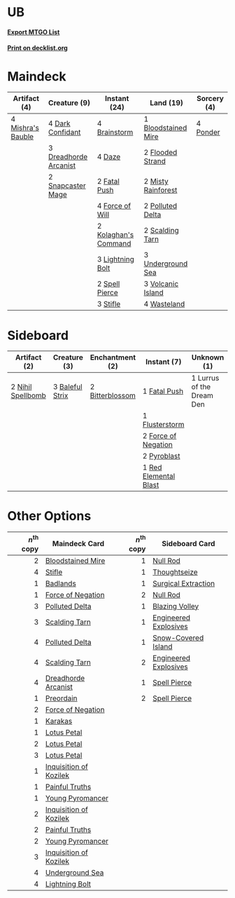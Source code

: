 # UB

#### [Export MTGO List](../collection/UB/UB.txt)
#### [Print on decklist.org](http://decklist.org/?deckmain=1%09Bloodstained%20Mire%0A4%09Brainstorm%0A4%09Dark%20Confidant%0A4%09Daze%0A3%09Dreadhorde%20Arcanist%0A2%09Fatal%20Push%0A2%09Flooded%20Strand%0A4%09Force%20of%20Will%0A2%09Kolaghan's%20Command%0A3%09Lightning%20Bolt%0A4%09Mishra's%20Bauble%0A2%09Misty%20Rainforest%0A2%09Polluted%20Delta%0A4%09Ponder%0A2%09Scalding%20Tarn%0A2%09Snapcaster%20Mage%0A2%09Spell%20Pierce%0A3%09Stifle%0A3%09Underground%20Sea%0A3%09Volcanic%20Island%0A4%09Wasteland&deckside=3%09Baleful%20Strix%0A2%09Bitterblossom%0A1%09Fatal%20Push%0A1%09Flusterstorm%0A2%09Force%20of%20Negation%0A1%09Lurrus%20of%20the%20Dream%20Den%0A2%09Nihil%20Spellbomb%0A2%09Pyroblast%0A1%09Red%20Elemental%20Blast)
# Maindeck

|                                        Artifact (4)                                        |                                          Creature (9)                                          |                                         Instant (24)                                          |                                          Land (19)                                           |                                    Sorcery (4)                                    |
|--------------------------------------------------------------------------------------------|------------------------------------------------------------------------------------------------|-----------------------------------------------------------------------------------------------|----------------------------------------------------------------------------------------------|-----------------------------------------------------------------------------------|
|4 [Mishra's Bauble](http://gatherer.wizards.com/Pages/Card/Details.aspx?multiverseid=122122)|4 [Dark Confidant](http://gatherer.wizards.com/Pages/Card/Details.aspx?multiverseid=397731)     |4 [Brainstorm](http://gatherer.wizards.com/Pages/Card/Details.aspx?multiverseid=3897)          |1 [Bloodstained Mire](http://gatherer.wizards.com/Pages/Card/Details.aspx?multiverseid=405094)|4 [Ponder](http://gatherer.wizards.com/Pages/Card/Details.aspx?multiverseid=451051)|
|                                                                                            |3 [Dreadhorde Arcanist](http://gatherer.wizards.com/Pages/Card/Details.aspx?multiverseid=461052)|4 [Daze](http://gatherer.wizards.com/Pages/Card/Details.aspx?multiverseid=189255)              |2 [Flooded Strand](http://gatherer.wizards.com/Pages/Card/Details.aspx?multiverseid=405098)   |                                                                                   |
|                                                                                            |2 [Snapcaster Mage](http://gatherer.wizards.com/Pages/Card/Details.aspx?multiverseid=227676)    |2 [Fatal Push](http://gatherer.wizards.com/Pages/Card/Details.aspx?multiverseid=423724)        |2 [Misty Rainforest](http://gatherer.wizards.com/Pages/Card/Details.aspx?multiverseid=405102) |                                                                                   |
|                                                                                            |                                                                                                |4 [Force of Will](http://gatherer.wizards.com/Pages/Card/Details.aspx?multiverseid=3107)       |2 [Polluted Delta](http://gatherer.wizards.com/Pages/Card/Details.aspx?multiverseid=405104)   |                                                                                   |
|                                                                                            |                                                                                                |2 [Kolaghan's Command](http://gatherer.wizards.com/Pages/Card/Details.aspx?multiverseid=394613)|2 [Scalding Tarn](http://gatherer.wizards.com/Pages/Card/Details.aspx?multiverseid=405107)    |                                                                                   |
|                                                                                            |                                                                                                |3 [Lightning Bolt](http://gatherer.wizards.com/Pages/Card/Details.aspx?multiverseid=806)       |3 [Underground Sea](http://gatherer.wizards.com/Pages/Card/Details.aspx?multiverseid=886)     |                                                                                   |
|                                                                                            |                                                                                                |2 [Spell Pierce](http://gatherer.wizards.com/Pages/Card/Details.aspx?multiverseid=425876)      |3 [Volcanic Island](http://gatherer.wizards.com/Pages/Card/Details.aspx?multiverseid=887)     |                                                                                   |
|                                                                                            |                                                                                                |3 [Stifle](http://gatherer.wizards.com/Pages/Card/Details.aspx?multiverseid=382377)            |4 [Wasteland](http://gatherer.wizards.com/Pages/Card/Details.aspx?multiverseid=413790)        |                                                                                   |


# Sideboard

|                                        Artifact (2)                                        |                                       Creature (3)                                       |                                     Enchantment (2)                                      |                                         Instant (7)                                          |       Unknown (1)       |
|--------------------------------------------------------------------------------------------|------------------------------------------------------------------------------------------|------------------------------------------------------------------------------------------|----------------------------------------------------------------------------------------------|-------------------------|
|2 [Nihil Spellbomb](http://gatherer.wizards.com/Pages/Card/Details.aspx?multiverseid=442215)|3 [Baleful Strix](http://gatherer.wizards.com/Pages/Card/Details.aspx?multiverseid=376260)|2 [Bitterblossom](http://gatherer.wizards.com/Pages/Card/Details.aspx?multiverseid=397701)|1 [Fatal Push](http://gatherer.wizards.com/Pages/Card/Details.aspx?multiverseid=423724)       |1 Lurrus of the Dream Den|
|                                                                                            |                                                                                          |                                                                                          |1 [Flusterstorm](http://gatherer.wizards.com/Pages/Card/Details.aspx?multiverseid=228255)     |                         |
|                                                                                            |                                                                                          |                                                                                          |2 [Force of Negation](http://gatherer.wizards.com/Pages/Card/Details.aspx?multiverseid=464001)|                         |
|                                                                                            |                                                                                          |                                                                                          |2 [Pyroblast](http://gatherer.wizards.com/Pages/Card/Details.aspx?multiverseid=4083)          |                         |
|                                                                                            |                                                                                          |                                                                                          |1 [Red Elemental Blast](http://gatherer.wizards.com/Pages/Card/Details.aspx?multiverseid=814) |                         |


# Other Options

|*n*<sup>th</sup> copy|                                          Maindeck Card                                          |*n*<sup>th</sup> copy|                                        Sideboard Card                                         |
|--------------------:|-------------------------------------------------------------------------------------------------|--------------------:|-----------------------------------------------------------------------------------------------|
|                    2|[Bloodstained Mire](http://gatherer.wizards.com/Pages/Card/Details.aspx?multiverseid=405094)     |                    1|[Null Rod](http://gatherer.wizards.com/Pages/Card/Details.aspx?multiverseid=383034)            |
|                    4|[Stifle](http://gatherer.wizards.com/Pages/Card/Details.aspx?multiverseid=382377)                |                    1|[Thoughtseize](http://gatherer.wizards.com/Pages/Card/Details.aspx?multiverseid=438676)        |
|                    1|[Badlands](http://gatherer.wizards.com/Pages/Card/Details.aspx?multiverseid=878)                 |                    1|[Surgical Extraction](http://gatherer.wizards.com/Pages/Card/Details.aspx?multiverseid=397706) |
|                    1|[Force of Negation](http://gatherer.wizards.com/Pages/Card/Details.aspx?multiverseid=464001)     |                    2|[Null Rod](http://gatherer.wizards.com/Pages/Card/Details.aspx?multiverseid=383034)            |
|                    3|[Polluted Delta](http://gatherer.wizards.com/Pages/Card/Details.aspx?multiverseid=405104)        |                    1|[Blazing Volley](http://gatherer.wizards.com/Pages/Card/Details.aspx?multiverseid=426821)      |
|                    3|[Scalding Tarn](http://gatherer.wizards.com/Pages/Card/Details.aspx?multiverseid=405107)         |                    1|[Engineered Explosives](http://gatherer.wizards.com/Pages/Card/Details.aspx?multiverseid=50139)|
|                    4|[Polluted Delta](http://gatherer.wizards.com/Pages/Card/Details.aspx?multiverseid=405104)        |                    1|[Snow-Covered Island](http://gatherer.wizards.com/Pages/Card/Details.aspx?multiverseid=121130) |
|                    4|[Scalding Tarn](http://gatherer.wizards.com/Pages/Card/Details.aspx?multiverseid=405107)         |                    2|[Engineered Explosives](http://gatherer.wizards.com/Pages/Card/Details.aspx?multiverseid=50139)|
|                    4|[Dreadhorde Arcanist](http://gatherer.wizards.com/Pages/Card/Details.aspx?multiverseid=461052)   |                    1|[Spell Pierce](http://gatherer.wizards.com/Pages/Card/Details.aspx?multiverseid=425876)        |
|                    1|[Preordain](http://gatherer.wizards.com/Pages/Card/Details.aspx?multiverseid=405347)             |                    2|[Spell Pierce](http://gatherer.wizards.com/Pages/Card/Details.aspx?multiverseid=425876)        |
|                    2|[Force of Negation](http://gatherer.wizards.com/Pages/Card/Details.aspx?multiverseid=464001)     |                     |                                                                                               |
|                    1|[Karakas](http://gatherer.wizards.com/Pages/Card/Details.aspx?multiverseid=413782)               |                     |                                                                                               |
|                    1|[Lotus Petal](http://gatherer.wizards.com/Pages/Card/Details.aspx?multiverseid=420602)           |                     |                                                                                               |
|                    2|[Lotus Petal](http://gatherer.wizards.com/Pages/Card/Details.aspx?multiverseid=420602)           |                     |                                                                                               |
|                    3|[Lotus Petal](http://gatherer.wizards.com/Pages/Card/Details.aspx?multiverseid=420602)           |                     |                                                                                               |
|                    1|[Inquisition of Kozilek](http://gatherer.wizards.com/Pages/Card/Details.aspx?multiverseid=416897)|                     |                                                                                               |
|                    1|[Painful Truths](http://gatherer.wizards.com/Pages/Card/Details.aspx?multiverseid=401981)        |                     |                                                                                               |
|                    1|[Young Pyromancer](http://gatherer.wizards.com/Pages/Card/Details.aspx?multiverseid=426592)      |                     |                                                                                               |
|                    2|[Inquisition of Kozilek](http://gatherer.wizards.com/Pages/Card/Details.aspx?multiverseid=416897)|                     |                                                                                               |
|                    2|[Painful Truths](http://gatherer.wizards.com/Pages/Card/Details.aspx?multiverseid=401981)        |                     |                                                                                               |
|                    2|[Young Pyromancer](http://gatherer.wizards.com/Pages/Card/Details.aspx?multiverseid=426592)      |                     |                                                                                               |
|                    3|[Inquisition of Kozilek](http://gatherer.wizards.com/Pages/Card/Details.aspx?multiverseid=416897)|                     |                                                                                               |
|                    4|[Underground Sea](http://gatherer.wizards.com/Pages/Card/Details.aspx?multiverseid=886)          |                     |                                                                                               |
|                    4|[Lightning Bolt](http://gatherer.wizards.com/Pages/Card/Details.aspx?multiverseid=806)           |                     |                                                                                               |

